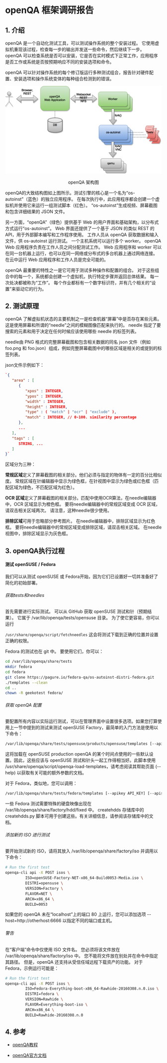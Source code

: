 # openQA 框架调研报告



## 1. 介绍

openQA 是一个自动化测试工具，可以测试操作系统的整个安装过程。 它使用虚拟机重现该过程，检查每一步的输出并发送一些命令，然后继续下一步。 openQA 可以检查系统是否可以安装，它是否在实时模式下正常工作，应用程序是否工作或系统是否按预期响应不同的安装选项和命令。

openQA 可以针对操作系统的每个修订版运行多种测试组合，报告针对硬件配置、安装选项和操作系统变体的每种组合检测到的错误。



![openQA 架构图](./images/openqa_architecture.png)

<center>openQA 架构图</center>




openQA的大致结构图如上图所示。测试引擎的核心是一个名为“os-autoinst”（蓝色）的独立应用程序。 在每次执行中，此应用程序都会创建一个虚拟机并使用它来运行一组测试脚本（红色）。 “os-autoinst”生成视频、屏幕截图和包含详细结果的 JSON 文件。

另一方面，“openQA”（绿色）提供基于 Web 的用户界面和基础架构，以分布式方式运行“os-autoinst”。 Web 界面还提供了一个基于 JSON 的类似 REST 的 API，用于外部脚本编写和工作程序使用。 工作人员从 openQA 获取数据和输入文件，供 os-autoinst 运行测试。 一个主机系统可以运行多个 worker。 openQA Web 应用程序负责在工作人员之间分配测试工作。 Web 应用程序和 worker 可以在同一台机器上运行，也可以在同一网络或分布式的多台机器上通过网络连接。 在云中运行 Web 应用程序和工作人员是完全可能的。

openQA 最重要的特性之一是它可用于测试多种操作和配置的组合。 对于这些组合中的每一个，系统都会创建一个虚拟机，执行特定步骤并返回总体结果。 每一次处决都被称为“工作”。 每个作业都标有一个数字标识符，并有几个相关的“设置”来驱动它的行为。



## 2. 测试原理

openQA 了解虚拟机状态的主要机制之一是检查机器“屏幕”中是否存在某些元素。 这是使用屏幕和所谓的“needle”之间的模糊图像匹配来执行的。 needle 指定了要搜索的元素和用于决定在任何时候应该使用哪些 needle 的标签列表。

needle由 PNG 格式的完整屏幕截图和包含相关数据的同名 json 文件（例如 foo.png 和 foo.json）组成，例如完整屏幕截图中的哪些区域是相关的或提到的标签列表。

json文件示例如下：

```json
`{
   "area" : [
      {
         "xpos" : INTEGER,
         "ypos" : INTEGER,
         "width" : INTEGER,
         "height" : INTEGER,
         "type" : ( "match" | "ocr" | "exclude" ),
         "match" : INTEGER, // 0-100. similarity percentage
      },
      ...
   ],
   "tags" : [
      STRING, ...
   ]
}`
```

区域分为三种：

**常规区域**定义了屏幕截图的相关部分。他们必须与指定的物体有一定的百分比相似度。 常规区域在针编辑器中显示为绿色框，在针视图中显示为绿色或红色框（匹配区域为绿色，不匹配区域为红色）。

**OCR 区域**定义了屏幕截图的相关部分。匹配中使用OCR算法，在needle编辑器中，OCR 区域显示为橙色框。 要将needle编辑器中的常规区域变成 OCR 区域，请双击相关区域两次。 请注意，这种needle很少使用。

**排除区域**可用于忽略部分参考图片。 在needle编辑器中，排除区域显示为红色框。 要将needle编辑器中的常规区域变成排除区域，请双击相关区域。 在needle视图中，排除区域显示为灰色框。



## 3. openQA执行过程

#### **测试 openSUSE / Fedora**

我们可以从测试 openSUSE 或 Fedora开始，因为它们已设置好一切并准备好了简化的初始部署。 

###### 获取tests和needles

首先需要进行实际测试。 可以从 GitHub 获取 openSUSE 测试和针（预期结果）。 它属于 /var/lib/openqa/tests/opensuse 目录。 为了使它更容易，你可以运行

`/usr/share/openqa/script/fetchneedles`
这会将测试下载到正确的位置并设置正确的权限。

Fedora 的测试也在 git 中。 要使用它们，你可以：

```bash
cd /var/lib/openqa/share/tests
mkdir fedora
cd fedora
git clone https://pagure.io/fedora-qa/os-autoinst-distri-fedora.git
./templates --clean
cd ..
chown -R geekotest fedora/
```

###### 获取 openQA 配置

要配置所有内容以实际运行测试，可以在管理界面中设置很多选项。如果您打算使用上一节中提到的测试来测试 openSUSE Factory，最简单的入门方法是使用以下命令：

```bash
/var/lib/openqa/share/tests/opensuse/products/opensuse/templates [--apikey API_KEY] [--apisecret API_SECRET]
```

这将加载在 openSUSE production openQA 的某个时间点使用的一些默认设置。因此，这些应该与 openSUSE 测试和针头一起工作得相当好。此脚本使用 /usr/share/openqa/script/openqa-load-templates，请考虑阅读其帮助页面 (--help) 以获取有关可能的额外参数的文档。

对于 Fedora，类似地，您可以调用：

```bash
/var/lib/openqa/share/tests/fedora/templates [--apikey API_KEY] [--apisecret API_SECRET]
```

一些 Fedora 测试需要特殊的硬盘映像出现在 /var/lib/openqa/share/factory/hdd/fixed 中。 createhdds 存储库中的 createhdds.py 脚本可用于创建这些。有关详细信息，请参阅该存储库中的文档。

###### 添加新的 ISO 进行测试

要开始测试新的 ISO，请将其放入 /var/lib/openqa/share/factory/iso 并调用以下命令：

```bash
# Run the first test
openqa-cli api -X POST isos \
         ISO=openSUSE-Factory-NET-x86_64-Build0053-Media.iso \
         DISTRI=opensuse \
         VERSION=Factory \
         FLAVOR=NET \
         ARCH=x86_64 \
         BUILD=0053
```

如果您的 openQA 未在“localhost”上的端口 80 上运行，您可以添加选项 --host=http://otherhost:6666 以指定不同的端口或主机。

###### 警告

在“客户端”命令中仅使用 ISO 文件名。 您必须将该文件放在 /var/lib/openqa/share/factory/iso 中。 您不能将文件放在别处并在命令中指定其路径。 但是，openQA 还支持从受信任域远程下载资产的功能。
对于 Fedora，示例运行可能是：

```bash
# Run the first test
openqa-cli api -X POST isos \
         ISO=Fedora-Everything-boot-x86_64-Rawhide-20160308.n.0.iso \
         DISTRI=fedora \
         VERSION=Rawhide \
         FLAVOR=Everything-boot-iso \
         ARCH=x86_64 \
         BUILD=Rawhide-20160308.n.0
```



## 4. 参考

- [openQA教程](https://github.com/os-autoinst/openQA/blob/master/docs/GettingStarted.asciidoc)

- [openQA官方文档](http://open.qa/documentation/)
